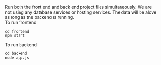 Run both the front end and back end project files simultaneously. We are not using any database services or hosting services. 
The data will be alove as long as the backend is running. 
<br>
To run frontend<br>
```
cd frontend
npm start
```

To run backend<br>
```
cd backend
node app.js
```
